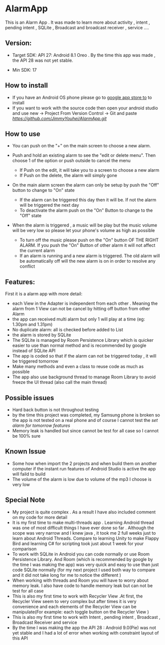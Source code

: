 # AlarmApp

This is an Alarm App . It was made to learn more about activity , intent , pending intent , SQLite , Broadcast and broadcast receiver , service ....

## Version:
- Target SDK: API 27: Android 8.1 Oreo . 
By the time this app was made , the API 28 was not yet stable.

- Min SDK: 17

## How to install 
- If you have an Android OS phone please go to [google app store to](https://play.google.com/store/apps/details?id=vn.org.quan.hong.nguyen.myalarmclock) to install
- If you want to work with the source code then open your android studio and use new -> Project From Version Control -> Git and paste _https://github.com/JimmyYouhei/AlarmApp.git_

## How to use
- You can push on the "+" on the main screen to choose a new alarm.

- Push and hold an existing alarm to see the "edit or delete menu". Then choose 1 of the option or push outside to cancel the menu
  - If Push on the edit, it will take you to a screen to choose a new alarm 
  - If Push on the delete, the alarm will simply gone

- On the main alarm screen the alarm can only be setup by push the "Off" button to change to "On" state
  - If the alarm can be triggered this day then it will be. If not the alarm will be triggered the next day 
  - To deactivate the alarm push on the "On" Button to change to the "Off" state

- When the alarm is triggered , a music will be play but the music volume will be very low so please let your phone's volume as high as possible 
  - To turn off the music please push on the "On" button OF THE RIGHT ALARM. If you push the "On" Button of other alarm it will not affect the current alarm 
  - If an alarm is running and a new alarm is triggered. The old alarm will be automatically off will the new alarm is on in order to resolve any conflict

## Features:
First it is a alarm app with more detail:
- each View in the Adapter is independent from each other . Meaning the alarm from 1 View can not be cancel by hitting off button from other Alarm 
- the app can received multi alarm but only 1 will play at a time (eg: 1.30pm and 1.31pm)
- No duplicate alarm: all is checked before added to List
- the alarm is stored by SQLite
- The SQLite is managed by Room Persistence Library which is quicker easier to use than normal method and is recommended by google instead of SQLite API
- The app is coded so that if the alarm can not be triggered today , it will be triggered tomorrow
- Make many methods and even a class to reuse code as much as possible 
- The app also use background thread to manage Room Library to avoid freeze the UI thread (also call the main thread)

## Possible issues
- Hard back button is not throughout testing
- by the time this project was completed,	my Samsung phone is broken so the app is not tested on a real phone and of course  I cannot test the _set alarm for tomorrow features_
- Memory leak is handled but since cannot be test for all case so I cannot be 100% sure 

## Known Issue
-	Some how when import the 2 projects and when build them on another computer if the instant run features of Android Studio is active the app will faild to build 
- The volume of the alarm is low due to volume of the mp3 I choose is very low

## Special Note
-	My project is quite complex . As a result I have also included comment on my code for more detail 
-	It is my first time to make multi-threads app . Learning Android thread was one of most difficult things I have ever done so far . Although the scope was very narrow and I knew java , it took me 2 full weeks just to learn about Android Threads. Compare to learning Unity to make Flappy Bird  and learning C# for scripting took just about 1 week for your comparison 
-	To work with SQLite in Android you can code normally or use Room Persistence Library. And Room (which is recommended by google by the time I was making the app) was very quick and easy to use than just code SQLite normally (for my next project I used both way to compare and it did not take long for me to notice the different )
-	When working with threads and Room you will have to worry about memory leak. I also have code to handle memory leak but can not be test for all case
-	This is also my first time to work with Recycler View .At first, the Recycler View seem to very complex but after times it is very convenience and each elements of the Recycler View can be manipulate(For example: each toggle button on the Recycler View )
-	This is also my first time to work with Intent , pending intent , Broadcast , Broadcast Receiver and service 
-	By the time I was making the app the API 28 : Android 9.0(Pie) was not yet stable and I had a lot of error when working with constraint layout of this API



